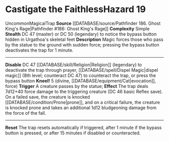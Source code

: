 ﻿---
ac: null
all_resistance: null
complexity: Complex
element: null
fortitude: null
hardness: null
hazard_type: Trap
hp: null
id: '314'
immunity: null
level: '19'
name: Castigate the Faithless
rarity: Uncommon
reflex: null
resistance: null
rus_type_level: null
school: null
source: '[[DATABASE/source/Pathfinder 186. Ghost King''s Rage|Pathfinder #186: Ghost
  King''s Rage]]'
trait:
- '[[DATABASE/trait/Magical|Magical]]'
- '[[DATABASE/trait/Trap|Trap]]'
- '[[DATABASE/trait/Uncommon|Uncommon]]'
type: Hazard
weakness: null
will: null

---
# Castigate the Faithless<span class="item-type">Hazard 19</span>

<span class="trait-uncommon item-trait">Uncommon</span><span class="item-trait">Magical</span><span class="item-trait">Trap</span>
**Source** [[DATABASE/source/Pathfinder 186. Ghost King's Rage|Pathfinder #186: Ghost King's Rage]]
**Complexity** Simple
**Stealth** DC 47 (master) or DC 50 (legendary) to notice the bypass button hidden in Urgathoa's skeletal feet
**Description** Magic forces those who pass by the statue to the ground with sudden force; pressing the bypass button deactivates the trap for 1 minute.

---
**Disable** DC 47 [[DATABASE/skill/Religion|Religion]] (legendary) to deactivate the trap through prayer, [[DATABASE/spell/Dispel Magic|dispel magic]] (8th level; counteract DC 47) to counteract the trap, or press the bypass button
**Kneel!** <span class="action-icon">5</span> (divine, [[DATABASE/equipment/Cat|evocation]], force) **Trigger** A creature passes by the statue; **Effect** The trap deals 7d12+40 force damage to the triggering creature (DC 46 basic Reflex save). On a failed save, the creature is knocked [[DATABASE/condition/Prone|prone]], and on a critical failure, the creature is knocked prone and takes an additional 1d12 bludgeoning damage from the force of the fall.

---
**Reset** The trap resets automatically if triggered, after 1 minute if the bypass button is pressed, or after 15 minutes if disabled or counteracted.